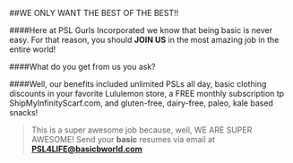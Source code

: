 ##WE ONLY WANT THE BEST OF THE BEST!!

####Here at PSL Gurls Incorporated we know that being basic is never easy. For that reason, you should **JOIN US** in the most amazing job in the entire world!

####What do you get from us you ask?

####Well, our benefits included unlimited PSLs all day, basic clothing discounts in your favorite Lululemon store, a FREE monthly subscription tp ShipMyInfinityScarf.com, and gluten-free, dairy-free, paleo, kale based snacks!
 
>This is a super awesome job because, well, WE ARE SUPER AWESOME!
>Send your **basic** resumes via email at **[PSL4LIFE@basicbworld.com](hello)**



